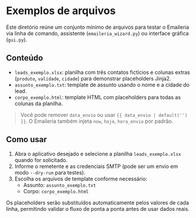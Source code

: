 # Exemplos de arquivos

Este diretório reúne um conjunto mínimo de arquivos para testar o Emaileria via linha de comando, assistente (`emaileria_wizard.py`) ou interface gráfica (`gui.py`).

## Conteúdo

- `leads_exemplo.xlsx`: planilha com três contatos fictícios e colunas extras (`produto`, `validade`, `cidade`) para demonstrar placeholders Jinja2.
- `assunto_exemplo.txt`: template de assunto usando o nome e a cidade do lead.
- `corpo_exemplo.html`: template HTML com placeholders para todas as colunas da planilha.

> Você pode remover `data_envio` ou usar `{{ data_envio | default('') }}`. O Emaileria também injeta `now`, `hoje`, `hora_envio` por padrão.

## Como usar

1. Abra o aplicativo desejado e selecione a planilha `leads_exemplo.xlsx` quando for solicitado.
2. Informe o remetente e as credenciais SMTP (pode ser um envio em modo `--dry-run` para testes).
3. Escolha os arquivos de template conforme necessário:
   - Assunto: `assunto_exemplo.txt`
   - Corpo: `corpo_exemplo.html`

Os placeholders serão substituídos automaticamente pelos valores de cada linha, permitindo validar o fluxo de ponta a ponta antes de usar dados reais.
